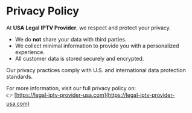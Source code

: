 # Privacy Policy

At **USA Legal IPTV Provider**, we respect and protect your privacy.

- We do **not** share your data with third parties.  
- We collect minimal information to provide you with a personalized experience.  
- All customer data is stored securely and encrypted.

Our privacy practices comply with U.S. and international data protection standards.  

For more information, visit our full privacy policy on:  
👉 [https://legal-iptv-provider-usa.com](https://legal-iptv-provider-usa.com)
